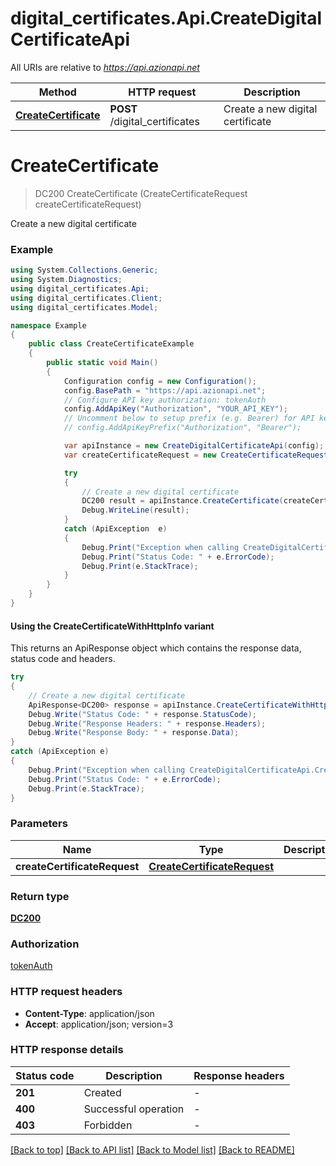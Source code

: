 # digital_certificates.Api.CreateDigitalCertificateApi

All URIs are relative to *https://api.azionapi.net*

| Method | HTTP request | Description |
|--------|--------------|-------------|
| [**CreateCertificate**](CreateDigitalCertificateApi.md#createcertificate) | **POST** /digital_certificates | Create a new digital certificate |

<a id="createcertificate"></a>
# **CreateCertificate**
> DC200 CreateCertificate (CreateCertificateRequest createCertificateRequest)

Create a new digital certificate

### Example
```csharp
using System.Collections.Generic;
using System.Diagnostics;
using digital_certificates.Api;
using digital_certificates.Client;
using digital_certificates.Model;

namespace Example
{
    public class CreateCertificateExample
    {
        public static void Main()
        {
            Configuration config = new Configuration();
            config.BasePath = "https://api.azionapi.net";
            // Configure API key authorization: tokenAuth
            config.AddApiKey("Authorization", "YOUR_API_KEY");
            // Uncomment below to setup prefix (e.g. Bearer) for API key, if needed
            // config.AddApiKeyPrefix("Authorization", "Bearer");

            var apiInstance = new CreateDigitalCertificateApi(config);
            var createCertificateRequest = new CreateCertificateRequest(); // CreateCertificateRequest | 

            try
            {
                // Create a new digital certificate
                DC200 result = apiInstance.CreateCertificate(createCertificateRequest);
                Debug.WriteLine(result);
            }
            catch (ApiException  e)
            {
                Debug.Print("Exception when calling CreateDigitalCertificateApi.CreateCertificate: " + e.Message);
                Debug.Print("Status Code: " + e.ErrorCode);
                Debug.Print(e.StackTrace);
            }
        }
    }
}
```

#### Using the CreateCertificateWithHttpInfo variant
This returns an ApiResponse object which contains the response data, status code and headers.

```csharp
try
{
    // Create a new digital certificate
    ApiResponse<DC200> response = apiInstance.CreateCertificateWithHttpInfo(createCertificateRequest);
    Debug.Write("Status Code: " + response.StatusCode);
    Debug.Write("Response Headers: " + response.Headers);
    Debug.Write("Response Body: " + response.Data);
}
catch (ApiException e)
{
    Debug.Print("Exception when calling CreateDigitalCertificateApi.CreateCertificateWithHttpInfo: " + e.Message);
    Debug.Print("Status Code: " + e.ErrorCode);
    Debug.Print(e.StackTrace);
}
```

### Parameters

| Name | Type | Description | Notes |
|------|------|-------------|-------|
| **createCertificateRequest** | [**CreateCertificateRequest**](CreateCertificateRequest.md) |  |  |

### Return type

[**DC200**](DC200.md)

### Authorization

[tokenAuth](../README.md#tokenAuth)

### HTTP request headers

 - **Content-Type**: application/json
 - **Accept**: application/json; version=3


### HTTP response details
| Status code | Description | Response headers |
|-------------|-------------|------------------|
| **201** | Created |  -  |
| **400** | Successful operation |  -  |
| **403** | Forbidden |  -  |

[[Back to top]](#) [[Back to API list]](../README.md#documentation-for-api-endpoints) [[Back to Model list]](../README.md#documentation-for-models) [[Back to README]](../README.md)

